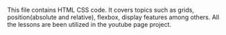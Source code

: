 This file contains HTML CSS code. It covers topics such as grids, position(absolute and relative), flexbox, display features among others. All the lessons are been utilized in the youtube page project.
